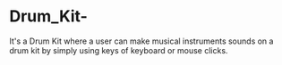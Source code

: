 # Drum_Kit-
It's a Drum Kit where a user can make musical instruments sounds on a drum kit by simply using keys of keyboard or mouse clicks. 

